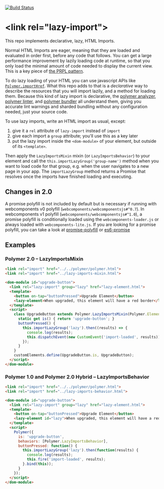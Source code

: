 [![Build Status](https://travis-ci.org/Polymer/lazy-imports.svg?branch=master)](https://travis-ci.org/Polymer/lazy-imports)

# \<link rel="lazy-import"\>

This repo implements declarative, lazy, HTML Imports.

Normal HTML Imports are eager, meaning that they are loaded and evaluated in order first, before any code that follows. You can get a large performance improvement by lazily loading code at runtime, so that you only load the minimal amount of code needed to display the current view. This is a key piece of [the PRPL pattern](https://developers.google.com/web/fundamentals/performance/prpl-pattern/).

To do lazy loading of your HTML you can use javascript APIs like [`Polymer.importHref`](https://www.polymer-project.org/2.0/docs/api/#function-Polymer.importHref). What this repo adds to that is a _declarative_ way to describe the resources that you will import lazily, and a method for loading them. Because this kind of lazy import is declarative, the [polymer analyzer](https://github.com/Polymer/polymer-analyzer), [polymer linter](https://github.com/Polymer/polymer-linter), and [polymer bundler](https://github.com/Polymer/polymer-bundler) all understand them, giving you accurate lint warnings and sharded bundling without any configuration needed, just your source code.

To use lazy imports, write an HTML import as usual, except:

  1) give it a `rel` attribute of `lazy-import` instead of `import`
  2) give each import a `group`  attribute; you'll use this as a key later
  3) put the lazy import inside the `<dom-module>` of your element, but outside of its `<template>`.

Then apply the `LazyImportsMixin` mixin (or `LazyImportsBehavior`) to your element and call the `this.importLazyGroup('group-name')` method when you want to load code for that group, e.g. when the user navigates to a new page in your app. The `importLazyGroup` method returns a Promise that resolves once the imports have finished loading and executing.

## Changes in 2.0
A promise polyfill is not included by default but is necessary if running with webcomponents v0 polyfill (`webcomponents/webcomponentsjs#^0.7`). In webcomponents v1 polyfill (`webcomponents/webcomponentsjs#^1.0`), a promise polyfill is conditionally loaded using the `webcomponents-loader.js` or always loaded with `webcomponents-lite.js`. If you are looking for a promise polyfill, you can take a look at [promise-polyfill](https://github.com/PolymerLabs/promise-polyfill) or [es6-promise](https://github.com/stefanpenner/es6-promise)

## Examples

### Polymer 2.0 – LazyImportsMixin

```html
<link rel="import" href="../../polymer/polymer.html">
<link rel="import" href="../lazy-imports-mixin.html">

<dom-module id="upgrade-button">
  <link rel="lazy-import" group="lazy" href="lazy-element.html">
  <template>
    <button on-tap="buttonPressed">Upgrade Element</button>
    <lazy-element>When upgraded, this element will have a red border</lazy-element>
  </template>
  <script>
    class UpgradeButton extends Polymer.LazyImportsMixin(Polymer.Element) {
      static get is() { return 'upgrade-button'; }
      buttonPressed() {
        this.importLazyGroup('lazy').then((results) => {
          console.log(results);
          this.dispatchEvent(new CustomEvent('import-loaded', results));
        });
      }
    }
    customElements.define(UpgradeButton.is, UpgradeButton);
  </script>
</dom-module>
```

### Polymer 1.0 and Polymer 2.0 Hybrid – LazyImportsBehavior

```html
<link rel="import" href="../../polymer/polymer.html">
<link rel="import" href="../lazy-imports-behavior.html">

<dom-module id="upgrade-button">
  <link rel="lazy-import" group="lazy" href="lazy-element.html">
  <template>
    <button on-tap="buttonPressed">Upgrade Element</button>
    <lazy-element id="lazy">When upgraded, this element will have a red border</lazy-element>
  </template>
  <script>
    Polymer({
      is: 'upgrade-button',
      behaviors: [Polymer.LazyImportsBehavior],
      buttonPressed: function() {
        this.importLazyGroup('lazy').then(function(results) {
          console.log(results);
          this.fire('import-loaded', results);
        }.bind(this));
      }
    });
  </script>
</dom-module>
```

